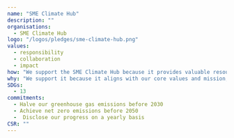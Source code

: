 ```yaml
---
name: "SME Climate Hub"
description: ""
organisations: 
  - SME Climate Hub
logo: "/logos/pledges/sme-climate-hub.png"
values: 
  - responsibility
  - collaboration
  - impact
how: "We support the SME Climate Hub because it provides valuable resources and guidance for small and medium-sized enterprises (SMEs) to take actionable steps towards sustainability. By fostering a community of committed businesses, it helps drive collective action in combating climate change and promotes best practices for reducing carbon footprints."
why: "We support it because it aligns with our core values and mission, fostering a positive impact on our community and encouraging collaboration and innovation. By embracing this initiative, we can drive meaningful change and create lasting benefits for all stakeholders involved."
SDGs: 
  - 13
commitments:
  - Halve our greenhouse gas emissions before 2030
  - Achieve net zero emissions before 2050
  -  Disclose our progress on a yearly basis
CSR: ""
---
```

